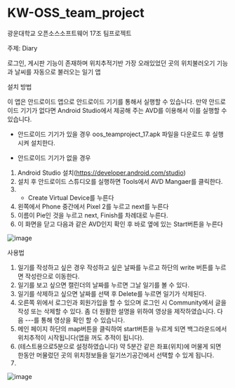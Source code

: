 # KW-OSS_team_project
광운대학교 오픈소스소프트웨어 17조 팀프로젝트

주제: Diary

로그인, 게시판 기능이 존재하며 위치추적기반 가장 오래있었던 곳의 위치불러오기 기능과 날씨를 자동으로 불러오는 일기 앱

설치 방법
 
 이 앱은 안드로이드 앱으로 안드로이드 기기를 통해서 실행할 수 있습니다. 만약 안드로이드 기기가 없다면 Android Studio에서 제공해 주는 AVD를 이용해서 이를 실행할 수 있습니다.

- 안드로이드 기기가 있을 경우
  oos_teamproject_17.apk 파일을 다운로드 후 실행시켜 설치한다.
 
- 안드로이드 기기가 없을 경우
 1. Android Studio 설치(https://developer.android.com/studio)
 2. 설치 후 안드로이드 스튜디오를 실행하면 Tools에서 AVD Mangaer를 클릭한다.
 3. + Create Virtual Device를 누른다
 4. 왼쪽에서 Phone 중간에서 Pixel 2를 누르고 next를 누른다
 5. 이름이 Pie인 것을 누르고 next, Finish를 차례대로 누른다.
 6. 이 화면을 닫고 다음과 같은 AVD인지 확인 후 바로 옆에 있는 Start버튼을 누른다
 
 ![image](https://user-images.githubusercontent.com/76930260/142139683-d7c9dc5b-dd45-44f1-b4fd-c3218e77f971.png)

사용법
 

1) 일기를 작성하고 싶은 경우 작성하고 싶은 날짜를 누르고 하단의 write 버튼를 누르면 작성란으로 이동한다.
2) 일기를 보고 싶으면 캘린더의 날짜를 누르면 그날 일기를 볼 수 있다.
3) 일기를 삭제하고 싶으면 날짜를 선택 후 Delete를 누르면 일기가 삭제된다.
4) 오른쪽 위에서 로그인과 회원가입을 할 수 있으며 로그인 시 Community에서 글을 작성 또는 삭제할 수 있다. 
좀 더 원활한 설명을 위하여 영상을 제작하였습니다. 다음 ---를 통해 영상을 확인 할 수 있습니다.
5) 메인 페이지 하단의 map버튼을 클릭하여 start버튼을 누르게 되면 백그라운드에서 위치추적이 시작됩니다(앱을 꺼도 추적이 됩니다).
6) (테스트용으로5분으로 설정하였습니다) 약 5분간 같은 좌표(위치)에 머물게 되면 한동안 머물렀던 곳의 위치정보들을 일기쓰기공간에서 선택할 수 있게 됩니다.
8) 


![image](https://user-images.githubusercontent.com/76930260/142139820-37547b90-14b5-46c7-901f-1bf7abb4c1b5.png)
